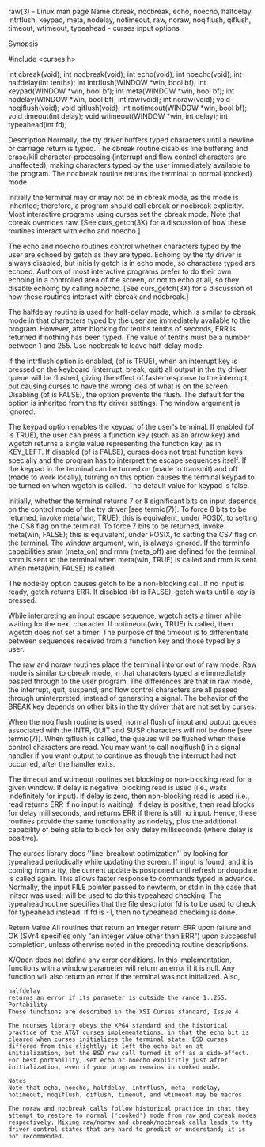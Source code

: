 raw(3) - Linux man page
Name
cbreak, nocbreak, echo, noecho, halfdelay, intrflush, keypad, meta, nodelay, notimeout, raw, noraw, noqiflush, qiflush, timeout, wtimeout, typeahead - curses input options

Synopsis

 
#include <curses.h>

int cbreak(void);
int nocbreak(void);
int echo(void);
int noecho(void);
int halfdelay(int tenths);
int intrflush(WINDOW *win, bool bf);
int keypad(WINDOW *win, bool bf);
int meta(WINDOW *win, bool bf);
int nodelay(WINDOW *win, bool bf);
int raw(void);
int noraw(void);
void noqiflush(void);
void qiflush(void);
int notimeout(WINDOW *win, bool bf);
void timeout(int delay);
void wtimeout(WINDOW *win, int delay);
int typeahead(int fd);

Description
Normally, the tty driver buffers typed characters until a newline or carriage return is typed. The cbreak routine disables line buffering and erase/kill character-processing (interrupt and flow control characters are unaffected), making characters typed by the user immediately available to the program. The nocbreak routine returns the terminal to normal (cooked) mode.

Initially the terminal may or may not be in cbreak mode, as the mode is inherited; therefore, a program should call cbreak or nocbreak explicitly. Most interactive programs using curses set the cbreak mode. Note that cbreak overrides raw. [See curs_getch(3X) for a discussion of how these routines interact with echo and noecho.]

The echo and noecho routines control whether characters typed by the user are echoed by getch as they are typed. Echoing by the tty driver is always disabled, but initially getch is in echo mode, so characters typed are echoed. Authors of most interactive programs prefer to do their own echoing in a controlled area of the screen, or not to echo at all, so they disable echoing by calling noecho. [See curs_getch(3X) for a discussion of how these routines interact with cbreak and nocbreak.]

The halfdelay routine is used for half-delay mode, which is similar to cbreak mode in that characters typed by the user are immediately available to the program. However, after blocking for tenths tenths of seconds, ERR is returned if nothing has been typed. The value of tenths must be a number between 1 and 255. Use nocbreak to leave half-delay mode.

If the intrflush option is enabled, (bf is TRUE), when an interrupt key is pressed on the keyboard (interrupt, break, quit) all output in the tty driver queue will be flushed, giving the effect of faster response to the interrupt, but causing curses to have the wrong idea of what is on the screen. Disabling (bf is FALSE), the option prevents the flush. The default for the option is inherited from the tty driver settings. The window argument is ignored.

The keypad option enables the keypad of the user's terminal. If enabled (bf is TRUE), the user can press a function key (such as an arrow key) and wgetch returns a single value representing the function key, as in KEY_LEFT. If disabled (bf is FALSE), curses does not treat function keys specially and the program has to interpret the escape sequences itself. If the keypad in the terminal can be turned on (made to transmit) and off (made to work locally), turning on this option causes the terminal keypad to be turned on when wgetch is called. The default value for keypad is false.

Initially, whether the terminal returns 7 or 8 significant bits on input depends on the control mode of the tty driver [see termio(7)]. To force 8 bits to be returned, invoke meta(win, TRUE); this is equivalent, under POSIX, to setting the CS8 flag on the terminal. To force 7 bits to be returned, invoke meta(win, FALSE); this is equivalent, under POSIX, to setting the CS7 flag on the terminal. The window argument, win, is always ignored. If the terminfo capabilities smm (meta_on) and rmm (meta_off) are defined for the terminal, smm is sent to the terminal when meta(win, TRUE) is called and rmm is sent when meta(win, FALSE) is called.

The nodelay option causes getch to be a non-blocking call. If no input is ready, getch returns ERR. If disabled (bf is FALSE), getch waits until a key is pressed.

While interpreting an input escape sequence, wgetch sets a timer while waiting for the next character. If notimeout(win, TRUE) is called, then wgetch does not set a timer. The purpose of the timeout is to differentiate between sequences received from a function key and those typed by a user.

The raw and noraw routines place the terminal into or out of raw mode. Raw mode is similar to cbreak mode, in that characters typed are immediately passed through to the user program. The differences are that in raw mode, the interrupt, quit, suspend, and flow control characters are all passed through uninterpreted, instead of generating a signal. The behavior of the BREAK key depends on other bits in the tty driver that are not set by curses.

When the noqiflush routine is used, normal flush of input and output queues associated with the INTR, QUIT and SUSP characters will not be done [see termio(7)]. When qiflush is called, the queues will be flushed when these control characters are read. You may want to call noqiflush() in a signal handler if you want output to continue as though the interrupt had not occurred, after the handler exits.

The timeout and wtimeout routines set blocking or non-blocking read for a given window. If delay is negative, blocking read is used (i.e., waits indefinitely for input). If delay is zero, then non-blocking read is used (i.e., read returns ERR if no input is waiting). If delay is positive, then read blocks for delay milliseconds, and returns ERR if there is still no input. Hence, these routines provide the same functionality as nodelay, plus the additional capability of being able to block for only delay milliseconds (where delay is positive).

The curses library does ''line-breakout optimization'' by looking for typeahead periodically while updating the screen. If input is found, and it is coming from a tty, the current update is postponed until refresh or doupdate is called again. This allows faster response to commands typed in advance. Normally, the input FILE pointer passed to newterm, or stdin in the case that initscr was used, will be used to do this typeahead checking. The typeahead routine specifies that the file descriptor fd is to be used to check for typeahead instead. If fd is -1, then no typeahead checking is done.

Return Value
All routines that return an integer return ERR upon failure and OK (SVr4 specifies only "an integer value other than ERR") upon successful completion, unless otherwise noted in the preceding routine descriptions.

X/Open does not define any error conditions. In this implementation, functions with a window parameter will return an error if it is null. Any function will also return an error if the terminal was not initialized. Also,

	halfdelay
	returns an error if its parameter is outside the range 1..255.
	Portability
	These functions are described in the XSI Curses standard, Issue 4.

	The ncurses library obeys the XPG4 standard and the historical practice of the AT&T curses implementations, in that the echo bit is cleared when curses initializes the terminal state. BSD curses differed from this slightly; it left the echo bit on at initialization, but the BSD raw call turned it off as a side-effect. For best portability, set echo or noecho explicitly just after initialization, even if your program remains in cooked mode.

	Notes
	Note that echo, noecho, halfdelay, intrflush, meta, nodelay, notimeout, noqiflush, qiflush, timeout, and wtimeout may be macros.

	The noraw and nocbreak calls follow historical practice in that they attempt to restore to normal ('cooked') mode from raw and cbreak modes respectively. Mixing raw/noraw and cbreak/nocbreak calls leads to tty driver control states that are hard to predict or understand; it is not recommended.
